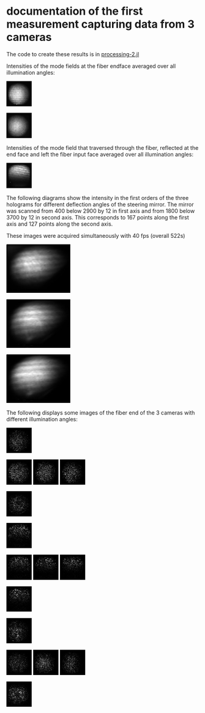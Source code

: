 # documentation of the first measurement capturing data from 3 cameras

The code to create these results is in [processing-2.jl](../processing-2.jl) 

Intensities of the mode fields at the fiber endface averaged over all illumination angles:

![transmission polarization  rotated](/processing/julia/step12_0724/fiber_endface_intens_tran_perp.jpg?raw=true "tran perp")

![transmission polarization parallel](/processing/julia/step12_0724/fiber_endface_intens_tran_para.jpg?raw=true "tran para")

Intensities of the mode field that traversed through the fiber,
reflected at the end face and left the fiber input face averaged over
all illumination angles: 

![reflection polarizationrotated](/processing/julia/step12_0724/fiber_endface_intens_refl_perp.jpg?raw=true "refl perp")

The following diagrams show the intensity in the first orders of the
three holograms for different deflection angles of the steering
mirror. The mirror was scanned from 400 below 2900 by 12 in first axis
and from 1800 below 3700 by 12 in second axis. This corresponds to 167
points along the first axis and 127 points along the second axis.

These images were acquired simultaneously with 40 fps (overall 522s)

![refl_perp](/processing/julia/step12_0724/angular_throughput_refl_perp.jpg?raw=true "refl_perp")

![tran_para](/processing/julia/step12_0724/angular_throughput_tran_para.jpg?raw=true "tran_para")

![tran_perp](/processing/julia/step12_0724/angular_throughput_tran_perp.jpg?raw=true "tran_perp")


The following displays some images of the fiber end of the 3 cameras with different illumination angles:

![](/processing/julia/step12_0724/fiber_coherent_intens_1-1.jpg?raw=true "")

![](/processing/julia/step12_0724/fiber_coherent_intens_2-1.jpg?raw=true "")
![](/processing/julia/step12_0724/fiber_coherent_intens_3-1.jpg?raw=true "")
![](/processing/julia/step12_0724/fiber_coherent_intens_4-1.jpg?raw=true "")

![](/processing/julia/step12_0724/fiber_coherent_intens_5-1.jpg?raw=true "")


![](/processing/julia/step12_0724/fiber_coherent_intens_1-2.jpg?raw=true "")

![](/processing/julia/step12_0724/fiber_coherent_intens_2-2.jpg?raw=true "")
![](/processing/julia/step12_0724/fiber_coherent_intens_3-2.jpg?raw=true "")
![](/processing/julia/step12_0724/fiber_coherent_intens_4-2.jpg?raw=true "")

![](/processing/julia/step12_0724/fiber_coherent_intens_5-2.jpg?raw=true "")



![](/processing/julia/step12_0724/fiber_coherent_intens_1-3.jpg?raw=true "")

![](/processing/julia/step12_0724/fiber_coherent_intens_2-3.jpg?raw=true "")
![](/processing/julia/step12_0724/fiber_coherent_intens_3-3.jpg?raw=true "")
![](/processing/julia/step12_0724/fiber_coherent_intens_4-3.jpg?raw=true "")

![](/processing/julia/step12_0724/fiber_coherent_intens_5-3.jpg?raw=true "")


